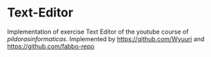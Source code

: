 # Text-Editor

Implementation of exercise Text Editor of the youtube course of *pildorasinformaticas*.
Implemented by https://github.com/Wyuuri and https://github.com/fabbo-repo
